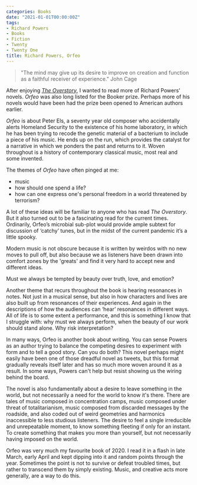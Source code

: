```yaml
---
categories: Books
date: "2021-01-01T00:00:00Z"
tags:
- Richard Powers
- Books
- Fiction
- Twenty
- Twenty One
title: Richard Powers, Orfeo
---
```


> "The mind may give up its desire to improve on creation and function as a faithful receiver of experience." John Cage

After enjoying [_The Overstory_](/the-overstory/), I wanted to read more of Richard Powers' novels. _Orfeo_  was also long listed for the Booker prize. Perhaps more of his novels would have been had the prize been opened to American authors earlier.

_Orfeo_ is about Peter Els, a seventy year old composer who accidentally alerts Homeland Security to the existence of his home laboratory, in which he has been trying to recode the genetic material of a bacterium to include a piece of his music. He ends up on the run, which provides the catalyst for a narrative in which we ponders the past and returns to it. Woven throughout is a history of contemporary classical music, most real and some invented.

The themes of _Orfeo_ have often pinged at me:
* music
* how should one spend a life? 
* how can one express one's personal freedom in a world threatened by terrorism?

A lot of these ideas will be familiar to anyone who has read _The Overstory_. But it also turned out to be a fascinating read for the current times. Ordinarily, Orfeo’s microbial sub-plot would provide ample subtext for discussion of ‘catchy’ tunes, but in the midst of the current pandemic it’s a little spooky.

Modern music is not obscure because it is written by weirdos with no new moves to pull off, but also because we as listeners have been drawn into comfort zones by the 'greats' and find it very hard to accept new and different ideas. 

Must we always be tempted by beauty over truth, love, and emotion?

Another theme that recurs throughout the book is hearing resonances in notes. Not just in a musical sense, but also in how characters and lives are also built up from resonances of their experiences. And again in the descriptions of how the audiences can ‘hear’ resonances in different ways. All of life is to some extent a performance, and this is something I know that I struggle with: why must we always perform, when the beauty of our work should stand alone. Why risk interpretation?

In many ways, Orfeo is another book about writing. You can sense Powers as an author trying to balance the competing desires to experiment with form and to tell a good story. Can you do both? This novel perhaps might easily have been one of those dreadful novel as tweets, but this format gradually reveals itself later and has so much more woven around it as a result. In some ways, Powers can't help but resist showing us the wiring behind the board.

The novel is also fundamentally about a desire to leave something in the world, but not necessarily a need for the world to know it's there. There are tales of music composed in concentration camps, music composed under threat of totalitarianism, music composed from discarded messages by the roadside, and also coded out of weird geometries and harmonics inaccessible to less studious listeners. The desire to feel a single irreducible and unrepeatable moment, to know something fleeting if only for an instant. To create something that makes you more than yourself, but not necessarily having imposed on the world.

Orfeo was very much my favourite book of 2020. I read it in a flash in late March, early April and kept dipping into it and random points through the year. Sometimes the point is not to survive or defeat troubled times, but rather to transcend them by simply existing. Music, and creative acts more generally, are a way to do this.